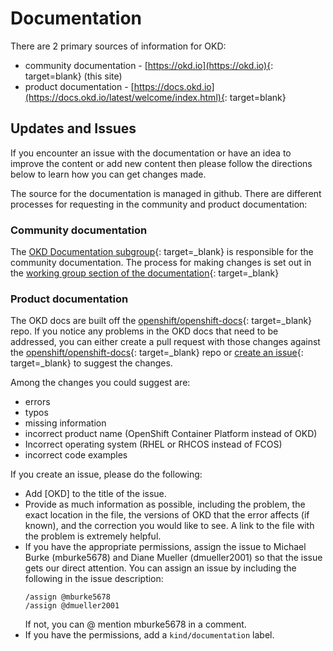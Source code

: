 # Documentation

<!--- cSpell:ignore mburke dmueller -->

There are 2 primary sources of information for OKD:  

- community documentation - [https://okd.io](https://okd.io){: target=blank} (this site)
- product documentation - [https://docs.okd.io](https://docs.okd.io/latest/welcome/index.html){: target=blank}

## Updates and Issues

If you encounter an issue with the documentation or have an idea to improve the content or add new content then please follow the directions below to learn how you can get changes made.

The source for the documentation is managed in github.  There are different processes for requesting in the community and product documentation:

### Community documentation

The [OKD Documentation subgroup](wg_docs/overview.md){: target=_blank} is responsible for the community documentation.  The process for making changes is set out in the [working group section of the documentation](wg_docs/overview.md){: target=_blank}

### Product documentation

The OKD docs are built off the [openshift/openshift-docs](https://github.com/openshift/openshift-docs/){: target=_blank} repo. If you notice any problems in the OKD docs that need to be addressed, you can either create a pull request with those changes against the [openshift/openshift-docs](https://github.com/openshift/openshift-docs/){: target=_blank} repo or [create an issue](https://github.com/openshift/openshift-docs/issues/new){: target=_blank} to suggest the changes.

Among the changes you could suggest are:

- errors
- typos
- missing information
- incorrect product name (OpenShift Container Platform instead of OKD)
- Incorrect operating system (RHEL or RHCOS instead of FCOS)
- incorrect code examples

If you create an issue, please do the following:

- Add [OKD] to the title of the issue.
- Provide as much information as possible, including the problem, the exact location in the file, the versions of OKD that the error affects (if known), and the correction you would like to see. A link to the file with the problem is extremely helpful.
- If you have the appropriate permissions, assign the issue to Michael Burke (mburke5678) and Diane Mueller (dmueller2001) so that the issue gets our direct attention.  You can assign an issue by including the following in the issue description:
    ```text
    /assign @mburke5678
    /assign @dmueller2001
    ```
    If not, you can @ mention mburke5678 in a comment.
- If you have the permissions, add a `kind/documentation` label.
